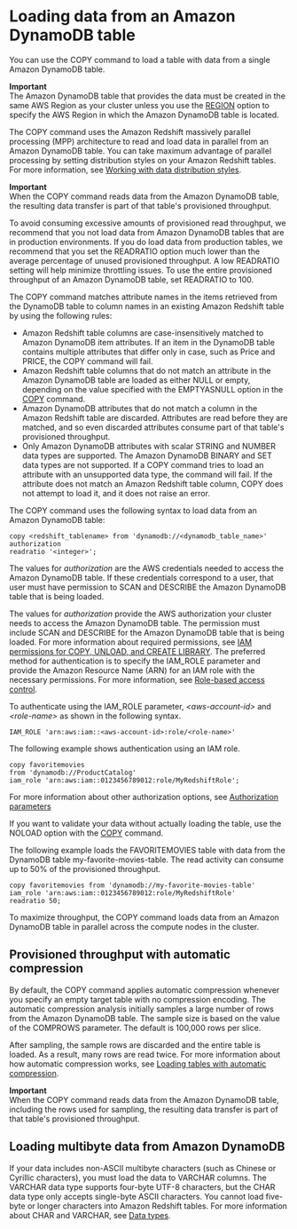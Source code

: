 # Loading data from an Amazon DynamoDB table<a name="t_Loading-data-from-dynamodb"></a>

You can use the COPY command to load a table with data from a single Amazon DynamoDB table\.

**Important**  
The Amazon DynamoDB table that provides the data must be created in the same AWS Region as your cluster unless you use the [REGION](copy-parameters-data-source-s3.md#copy-region) option to specify the AWS Region in which the Amazon DynamoDB table is located\.

The COPY command uses the Amazon Redshift massively parallel processing \(MPP\) architecture to read and load data in parallel from an Amazon DynamoDB table\. You can take maximum advantage of parallel processing by setting distribution styles on your Amazon Redshift tables\. For more information, see [Working with data distribution styles](t_Distributing_data.md)\.

**Important**  
When the COPY command reads data from the Amazon DynamoDB table, the resulting data transfer is part of that table's provisioned throughput\.

To avoid consuming excessive amounts of provisioned read throughput, we recommend that you not load data from Amazon DynamoDB tables that are in production environments\. If you do load data from production tables, we recommend that you set the READRATIO option much lower than the average percentage of unused provisioned throughput\. A low READRATIO setting will help minimize throttling issues\. To use the entire provisioned throughput of an Amazon DynamoDB table, set READRATIO to 100\.

The COPY command matches attribute names in the items retrieved from the DynamoDB table to column names in an existing Amazon Redshift table by using the following rules:
+ Amazon Redshift table columns are case\-insensitively matched to Amazon DynamoDB item attributes\. If an item in the DynamoDB table contains multiple attributes that differ only in case, such as Price and PRICE, the COPY command will fail\.
+ Amazon Redshift table columns that do not match an attribute in the Amazon DynamoDB table are loaded as either NULL or empty, depending on the value specified with the EMPTYASNULL option in the [COPY](r_COPY.md) command\.
+ Amazon DynamoDB attributes that do not match a column in the Amazon Redshift table are discarded\. Attributes are read before they are matched, and so even discarded attributes consume part of that table's provisioned throughput\.
+ Only Amazon DynamoDB attributes with scalar STRING and NUMBER data types are supported\. The Amazon DynamoDB BINARY and SET data types are not supported\. If a COPY command tries to load an attribute with an unsupported data type, the command will fail\. If the attribute does not match an Amazon Redshift table column, COPY does not attempt to load it, and it does not raise an error\.

The COPY command uses the following syntax to load data from an Amazon DynamoDB table:

```
copy <redshift_tablename> from 'dynamodb://<dynamodb_table_name>'
authorization
readratio '<integer>';
```

The values for *authorization* are the AWS credentials needed to access the Amazon DynamoDB table\. If these credentials correspond to a user, that user must have permission to SCAN and DESCRIBE the Amazon DynamoDB table that is being loaded\.

The values for *authorization* provide the AWS authorization your cluster needs to access the Amazon DynamoDB table\. The permission must include SCAN and DESCRIBE for the Amazon DynamoDB table that is being loaded\. For more information about required permissions, see [IAM permissions for COPY, UNLOAD, and CREATE LIBRARY](copy-usage_notes-access-permissions.md#copy-usage_notes-iam-permissions)\. The preferred method for authentication is to specify the IAM\_ROLE parameter and provide the Amazon Resource Name \(ARN\) for an IAM role with the necessary permissions\. For more information, see [Role\-based access control](copy-usage_notes-access-permissions.md#copy-usage_notes-access-role-based)\. 

To authenticate using the IAM\_ROLE parameter, *<aws\-account\-id>* and *<role\-name>* as shown in the following syntax\. 

```
IAM_ROLE 'arn:aws:iam::<aws-account-id>:role/<role-name>'
```

The following example shows authentication using an IAM role\.

```
copy favoritemovies 
from 'dynamodb://ProductCatalog'
iam_role 'arn:aws:iam::0123456789012:role/MyRedshiftRole';
```

For more information about other authorization options, see [Authorization parameters](copy-parameters-authorization.md)

If you want to validate your data without actually loading the table, use the NOLOAD option with the [COPY](r_COPY.md) command\.

The following example loads the FAVORITEMOVIES table with data from the DynamoDB table my\-favorite\-movies\-table\. The read activity can consume up to 50% of the provisioned throughput\.

```
copy favoritemovies from 'dynamodb://my-favorite-movies-table' 
iam_role 'arn:aws:iam::0123456789012:role/MyRedshiftRole' 
readratio 50;
```

To maximize throughput, the COPY command loads data from an Amazon DynamoDB table in parallel across the compute nodes in the cluster\.

## Provisioned throughput with automatic compression<a name="t_Loading-data-from-dynamodb-provisioned-throughput-with-automatic-compression"></a>

By default, the COPY command applies automatic compression whenever you specify an empty target table with no compression encoding\. The automatic compression analysis initially samples a large number of rows from the Amazon DynamoDB table\. The sample size is based on the value of the COMPROWS parameter\. The default is 100,000 rows per slice\.

After sampling, the sample rows are discarded and the entire table is loaded\. As a result, many rows are read twice\. For more information about how automatic compression works, see [Loading tables with automatic compression](c_Loading_tables_auto_compress.md)\.

**Important**  
When the COPY command reads data from the Amazon DynamoDB table, including the rows used for sampling, the resulting data transfer is part of that table's provisioned throughput\.

## Loading multibyte data from Amazon DynamoDB<a name="t_Loading-data-from-dynamodb-loading-multibyte-data-from-amazon-dynamodb"></a>

If your data includes non\-ASCII multibyte characters \(such as Chinese or Cyrillic characters\), you must load the data to VARCHAR columns\. The VARCHAR data type supports four\-byte UTF\-8 characters, but the CHAR data type only accepts single\-byte ASCII characters\. You cannot load five\-byte or longer characters into Amazon Redshift tables\. For more information about CHAR and VARCHAR, see [Data types](c_Supported_data_types.md)\.